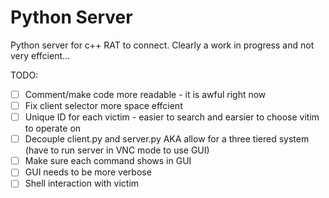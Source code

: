 # Python Server
Python server for c++ RAT to connect. Clearly a work in progress and not very effcient...

TODO:
  - [ ] Comment/make code more readable - it is awful right now
  - [ ] Fix client selector more space effcient
  - [ ] Unique ID for each victim - easier to search and earsier to choose vitim to operate on
  - [ ] Decouple client.py and server.py AKA allow for a three tiered system (have to run server in VNC mode to use GUI)
  - [ ] Make sure each command shows in GUI
  - [ ] GUI needs to be more verbose
  - [ ] Shell interaction with victim
